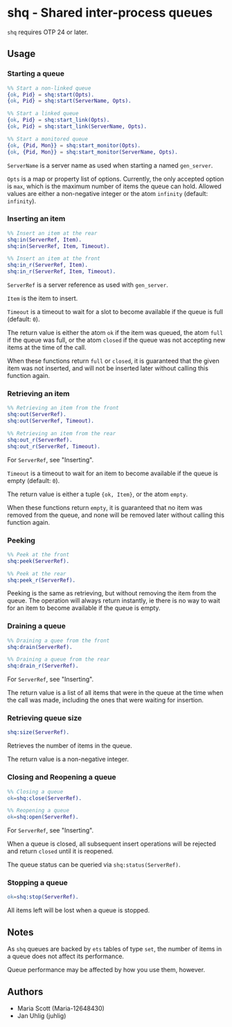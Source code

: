 # shq - Shared inter-process queues

`shq` requires OTP 24 or later.

## Usage

### Starting a queue

```erlang
%% Start a non-linked queue
{ok, Pid} = shq:start(Opts).
{ok, Pid} = shq:start(ServerName, Opts).

%% Start a linked queue
{ok, Pid} = shq:start_link(Opts).
{ok, Pid} = shq:start_link(ServerName, Opts).

%% Start a monitored queue
{ok, {Pid, Mon}} = shq:start_monitor(Opts).
{ok, {Pid, Mon}} = shq:start_monitor(ServerName, Opts).
```

`ServerName` is a server name as used when starting a named `gen_server`.

`Opts` is a map or property list of options.
Currently, the only accepted option is `max`, which is the maximum number of items the queue can hold.
Allowed values are either a non-negative integer or the atom `infinity` (default: `infinity`).

### Inserting an item

```erlang
%% Insert an item at the rear
shq:in(ServerRef, Item).
shq:in(ServerRef, Item, Timeout).

%% Insert an item at the front
shq:in_r(ServerRef, Item).
shq:in_r(ServerRef, Item, Timeout).
```

`ServerRef` is a server reference as used with `gen_server`.

`Item` is the item to insert.

`Timeout` is a timeout to wait for a slot to become available if the queue is full (default: `0`).

The return value is either the atom `ok` if the item was queued, the atom `full` if the queue was
full, or the atom `closed` if the queue was not accepting new items at the time of the call.

When these functions return `full` or `closed`, it is guaranteed that the given item was not inserted,
and will not be inserted later without calling this function again.

### Retrieving an item

```erlang
%% Retrieving an item from the front
shq:out(ServerRef).
shq:out(ServerRef, Timeout).

%% Retrieving an item from the rear
shq:out_r(ServerRef).
shq:out_r(ServerRef, Timeout).
```

For `ServerRef`, see "Inserting".

`Timeout` is a timeout to wait for an item to become available if the queue is empty (default: `0`).

The return value is either a tuple `{ok, Item}`, or the atom `empty`.

When these functions return `empty`, it is guaranteed that no item was removed from the queue, and
none will be removed later without calling this function again.

### Peeking

```erlang
%% Peek at the front
shq:peek(ServerRef).

%% Peek at the rear
shq:peek_r(ServerRef).
```

Peeking is the same as retrieving, but without removing the item from the queue.
The operation will always return instantly, ie there is no way to wait for an item to become available
if the queue is empty.

### Draining a queue

```erlang
%% Draining a quee from the front
shq:drain(ServerRef).

%% Draining a queue from the rear
shq:drain_r(ServerRef).
```

For `ServerRef`, see "Inserting".

The return value is a list of all items that were in the queue at the time when the call was made,
including the ones that were waiting for insertion.

### Retrieving queue size

```erlang
shq:size(ServerRef).
```

Retrieves the number of items in the queue.

The return value is a non-negative integer.

### Closing and Reopening a queue

```erlang
%% Closing a queue
ok=shq:close(ServerRef).

%% Reopening a queue
ok=shq:open(ServerRef).
```

For `ServerRef`, see "Inserting".

When a queue is closed, all subsequent insert operations will be rejected and return `closed`
until it is reopened.

The queue status can be queried via `shq:status(ServerRef)`.

### Stopping a queue

```erlang
ok=shq:stop(ServerRef).
```

All items left will be lost when a queue is stopped.


## Notes

As `shq` queues are backed by `ets` tables of type `set`, the number of items in a queue does not affect its performance.

Queue performance may be affected by how you use them, however.


## Authors

* Maria Scott (Maria-12648430)
* Jan Uhlig (juhlig)
